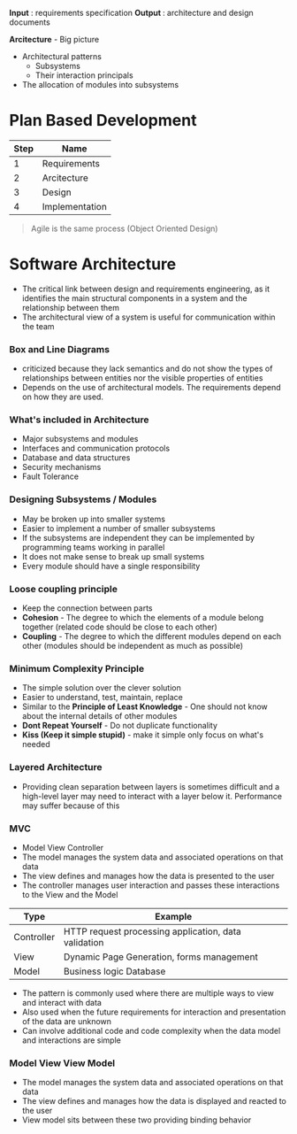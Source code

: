 <strong>Input</strong> : requirements specification 
<strong>Output </strong>: architecture and design documents

<strong>Arcitecture</strong> - Big picture
- Architectural patterns
	- Subsystems
	- Their interaction principals
- The allocation of modules into subsystems

<h1><strong>Plan Based Development</strong></h1>

Step|Name
-|-
1|Requirements
2|Arcitecture
3|Design
4|Implementation

> Agile is the same process (Object Oriented Design)

<h1><strong>Software Architecture</strong></h1>

- The critical link between design and requirements engineering, as it identifies the main structural components in a system and the relationship between them
- The architectural view of a system is useful for communication within the team

<h3>Box and Line Diagrams</h3>

- criticized because they lack semantics and do not show the types of relationships between entities nor the visible properties of entities
- Depends on the use of architectural models. The requirements depend on how they are used.

<h3>What's included in Architecture</h3>

- Major subsystems and modules
- Interfaces and communication protocols
- Database and data structures 
- Security mechanisms
- Fault Tolerance

<h3>Designing Subsystems / Modules</h3>

- May be broken up into smaller systems
- Easier to implement a number of smaller subsystems
- If the subsystems are independent they can be implemented by programming teams working in parallel 
- It does not make sense to break up small systems
- Every module should have a single responsibility

<h3>Loose coupling principle</h3>

- Keep the connection between parts
- <strong>Cohesion</strong> - The degree to which the elements of a module belong together (related code should be close to each other)
- <strong>Coupling</strong> - The degree to which the different modules depend on each other  (modules should be independent as much as possible)


<h3>Minimum Complexity Principle</h3>

- The simple solution over the clever solution
- Easier to understand, test, maintain, replace
- Similar to the <strong>Principle of Least Knowledge</strong> - One should not know about the internal details of other modules
- <strong>Dont Repeat Yourself</strong> - Do not duplicate functionality
- <strong>Kiss (Keep it simple stupid)</strong> - make it simple only focus on what's needed

<h3>Layered Architecture</h3>

- Providing clean separation between layers is sometimes difficult and a high-level layer may need to interact with a layer below it. Performance may suffer because of this

<h3>MVC</h3> 

- Model View Controller
- The model manages the system data and associated operations on that data
- The view defines and manages how the data is presented to the user
- The controller manages user interaction and passes these interactions to the View and the Model

Type|Example
-|-
Controller|HTTP request processing application, data validation
View|Dynamic Page Generation, forms management
Model|Business logic Database

- The pattern is commonly used where there are multiple ways to view and interact with data
- Also used when the future requirements for interaction and presentation of the data are unknown
- Can involve additional code and code complexity when the data model and interactions are simple

<h3>Model View View Model</h3>

- The model manages the system data and associated operations on that data
- The view defines and manages how the data is displayed and reacted to the user
- View model sits between these two providing binding behavior